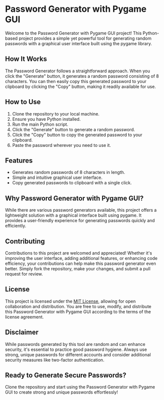 # Password Generator with Pygame GUI

Welcome to the Password Generator with Pygame GUI project! This Python-based project provides a simple yet powerful tool for generating random passwords with a graphical user interface built using the pygame library.

## How It Works

The Password Generator follows a straightforward approach. When you click the "Generate" button, it generates a random password consisting of 8 characters. You can then easily copy this generated password to your clipboard by clicking the "Copy" button, making it readily available for use.

## How to Use

1. Clone the repository to your local machine.
2. Ensure you have Python installed.
3. Run the main Python script.
4. Click the "Generate" button to generate a random password.
5. Click the "Copy" button to copy the generated password to your clipboard.
6. Paste the password wherever you need to use it.

## Features

- Generates random passwords of 8 characters in length.
- Simple and intuitive graphical user interface.
- Copy generated passwords to clipboard with a single click.

## Why Password Generator with Pygame GUI?

While there are various password generators available, this project offers a lightweight solution with a graphical interface built using pygame. It provides a user-friendly experience for generating passwords quickly and efficiently.

## Contributing

Contributions to this project are welcomed and appreciated! Whether it's improving the user interface, adding additional features, or enhancing code efficiency, your contributions can help make this password generator even better. Simply fork the repository, make your changes, and submit a pull request for review.

## License

This project is licensed under the [MIT License](https://github.com/mateusartico/password-generator/blob/main/LICENSE), allowing for open collaboration and distribution. You are free to use, modify, and distribute this Password Generator with Pygame GUI according to the terms of the license agreement.

## Disclaimer

While passwords generated by this tool are random and can enhance security, it's essential to practice good password hygiene. Always use strong, unique passwords for different accounts and consider additional security measures like two-factor authentication.

## Ready to Generate Secure Passwords?

Clone the repository and start using the Password Generator with Pygame GUI to create strong and unique passwords effortlessly!
